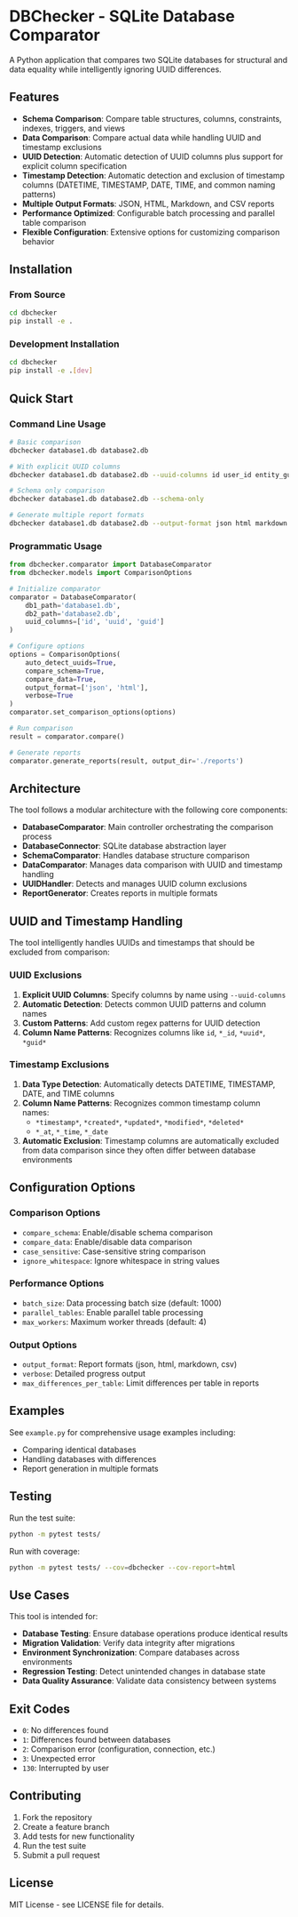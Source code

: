 # DBChecker - SQLite Database Comparator

A Python application that compares two SQLite databases for structural and data equality while intelligently ignoring UUID differences.

## Features

- **Schema Comparison**: Compare table structures, columns, constraints, indexes, triggers, and views
- **Data Comparison**: Compare actual data while handling UUID and timestamp exclusions
- **UUID Detection**: Automatic detection of UUID columns plus support for explicit column specification
- **Timestamp Detection**: Automatic detection and exclusion of timestamp columns (DATETIME, TIMESTAMP, DATE, TIME, and common naming patterns)
- **Multiple Output Formats**: JSON, HTML, Markdown, and CSV reports
- **Performance Optimized**: Configurable batch processing and parallel table comparison
- **Flexible Configuration**: Extensive options for customizing comparison behavior

## Installation

### From Source

```bash
cd dbchecker
pip install -e .
```

### Development Installation

```bash
cd dbchecker
pip install -e .[dev]
```

## Quick Start

### Command Line Usage

```bash
# Basic comparison
dbchecker database1.db database2.db

# With explicit UUID columns
dbchecker database1.db database2.db --uuid-columns id user_id entity_guid

# Schema only comparison
dbchecker database1.db database2.db --schema-only

# Generate multiple report formats
dbchecker database1.db database2.db --output-format json html markdown csv
```

### Programmatic Usage

```python
from dbchecker.comparator import DatabaseComparator
from dbchecker.models import ComparisonOptions

# Initialize comparator
comparator = DatabaseComparator(
    db1_path='database1.db',
    db2_path='database2.db',
    uuid_columns=['id', 'uuid', 'guid']
)

# Configure options
options = ComparisonOptions(
    auto_detect_uuids=True,
    compare_schema=True,
    compare_data=True,
    output_format=['json', 'html'],
    verbose=True
)
comparator.set_comparison_options(options)

# Run comparison
result = comparator.compare()

# Generate reports
comparator.generate_reports(result, output_dir='./reports')
```

## Architecture

The tool follows a modular architecture with the following core components:

- **DatabaseComparator**: Main controller orchestrating the comparison process
- **DatabaseConnector**: SQLite database abstraction layer
- **SchemaComparator**: Handles database structure comparison
- **DataComparator**: Manages data comparison with UUID and timestamp handling
- **UUIDHandler**: Detects and manages UUID column exclusions
- **ReportGenerator**: Creates reports in multiple formats

## UUID and Timestamp Handling

The tool intelligently handles UUIDs and timestamps that should be excluded from comparison:

### UUID Exclusions
1. **Explicit UUID Columns**: Specify columns by name using `--uuid-columns`
2. **Automatic Detection**: Detects common UUID patterns and column names
3. **Custom Patterns**: Add custom regex patterns for UUID detection
4. **Column Name Patterns**: Recognizes columns like `id`, `*_id`, `*uuid*`, `*guid*`

### Timestamp Exclusions
1. **Data Type Detection**: Automatically detects DATETIME, TIMESTAMP, DATE, and TIME columns
2. **Column Name Patterns**: Recognizes common timestamp column names:
   - `*timestamp*`, `*created*`, `*updated*`, `*modified*`, `*deleted*`
   - `*_at`, `*_time`, `*_date`
3. **Automatic Exclusion**: Timestamp columns are automatically excluded from data comparison since they often differ between database environments

## Configuration Options

### Comparison Options
- `compare_schema`: Enable/disable schema comparison
- `compare_data`: Enable/disable data comparison
- `case_sensitive`: Case-sensitive string comparison
- `ignore_whitespace`: Ignore whitespace in string values

### Performance Options
- `batch_size`: Data processing batch size (default: 1000)
- `parallel_tables`: Enable parallel table processing
- `max_workers`: Maximum worker threads (default: 4)

### Output Options
- `output_format`: Report formats (json, html, markdown, csv)
- `verbose`: Detailed progress output
- `max_differences_per_table`: Limit differences per table in reports

## Examples

See `example.py` for comprehensive usage examples including:
- Comparing identical databases
- Handling databases with differences
- Report generation in multiple formats

## Testing

Run the test suite:

```bash
python -m pytest tests/
```

Run with coverage:

```bash
python -m pytest tests/ --cov=dbchecker --cov-report=html
```

## Use Cases

This tool is intended for:
- **Database Testing**: Ensure database operations produce identical results
- **Migration Validation**: Verify data integrity after migrations
- **Environment Synchronization**: Compare databases across environments
- **Regression Testing**: Detect unintended changes in database state
- **Data Quality Assurance**: Validate data consistency between systems

## Exit Codes

- `0`: No differences found
- `1`: Differences found between databases
- `2`: Comparison error (configuration, connection, etc.)
- `3`: Unexpected error
- `130`: Interrupted by user

## Contributing

1. Fork the repository
2. Create a feature branch
3. Add tests for new functionality
4. Run the test suite
5. Submit a pull request

## License

MIT License - see LICENSE file for details. 
